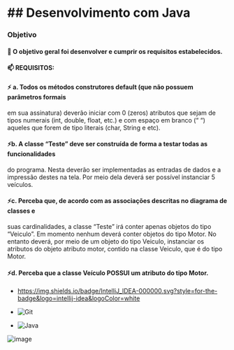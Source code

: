 # ## Desenvolvimento com Java

### Objetivo

#### 🌱 O objetivo geral foi desenvolver e cumprir os requisitos estabelecidos.

#### 📫 REQUISITOS:

#### ⚡ a. Todos os métodos construtores default (que não possuem parâmetros formais
em sua assinatura) deverão iniciar com 0 (zeros) atributos que sejam de tipos
numerais (int, double, float, etc.) e com espaço em branco (“ “) aqueles que
forem de tipo literais (char, String e etc).
#### ⚡b. A classe “Teste” deve ser construída de forma a testar todas as funcionalidades
do programa. Nesta deverão ser implementadas as entradas de dados e a
impressão destes na tela. Por meio dela deverá ser possível instanciar 5
veículos.
#### ⚡c. Perceba que, de acordo com as associações descritas no diagrama de classes e
suas cardinalidades, a classe “Teste” irá conter apenas objetos do tipo
“Veiculo”. Em momento nenhum deverá conter objetos do tipo Motor. No
entanto deverá, por meio de um objeto do tipo Veiculo, instanciar os atributos
do objeto atributo motor, contido na classe Veiculo, que é do tipo Motor.
#### ⚡d. Perceba que a classe Veículo POSSUI um atributo do tipo Motor.

- https://img.shields.io/badge/IntelliJ_IDEA-000000.svg?style=for-the-badge&logo=intellij-idea&logoColor=white

- ![Git](https://img.shields.io/badge/git-%23F05033.svg?style=for-the-badge&logo=git&logoColor=white)

- ![Java](https://img.shields.io/badge/java-%23ED8B00.svg?style=for-the-badge&logo=java&logoColor=white)

![image](https://user-images.githubusercontent.com/103886679/211107225-711af289-5b9e-4a06-8236-e4dec8049afe.png)

